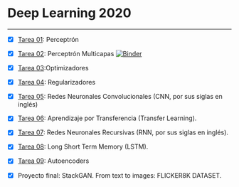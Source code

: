 # Deep Learning 2020

***

- [X] [Tarea 01](https://github.com/dapivei/deep-learning-2020/tree/master/tarea01): Perceptrón

- [X] [Tarea 02](https://github.com/dapivei/deep-learning-2020/tree/master/tarea02): Perceptrón Multicapas [![Binder](https://mybinder.org/badge_logo.svg)](https://mybinder.org/v2/gh/dapivei/deep-learning-2020/master)

- [X] [Tarea 03](https://github.com/dapivei/deep-learning-2020/tree/master/tarea03):Optimizadores

- [X] [Tarea 04](https://github.com/dapivei/deep-learning-2020/tree/master/tarea04): Regularizadores

- [X] [Tarea 05](https://github.com/dapivei/deep-learning-2020/tree/master/tarea05): Redes Neuronales Convolucionales (CNN, por sus siglas en inglés)

- [X] [Tarea 06](https://github.com/dapivei/deep-learning-2020/tree/master/tarea06): Aprendizaje por Transferencia (Transfer Learning).

- [X] [Tarea 07](https://github.com/dapivei/deep-learning-2020/tree/master/tarea07): Redes Neuronales Recursivas (RNN, por sus siglas en inglés).

- [X] [Tarea 08](https://github.com/dapivei/deep-learning-2020/tree/master/tarea08): Long Short Term Memory (LSTM).

- [X] [Tarea 09](https://github.com/dapivei/deep-learning-2020/tree/master/tarea09): Autoencoders

- [X] Proyecto final: StackGAN. From text to images: FLICKER8K DATASET.
